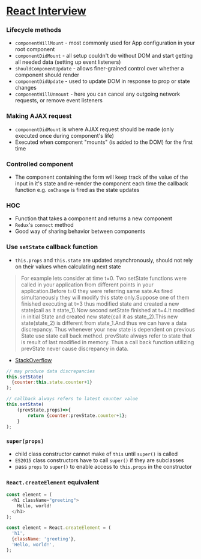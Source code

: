 # [React Interview](https://github.com/Pau1fitz/react-interview)

### Lifecycle methods

* `componentWillMount` - most commonly used for App configuration in your root component
* `componentDidMount` - all setup couldn't do without DOM and start getting all needed data (setting up event listeners)
* `shouldComponentUpdate` - allows finer-grained control over whether a component should render
* `componentDidUpdate` - used to update DOM in response to prop or state changes
* `componentWillUnmount` - here you can cancel any outgoing network requests, or remove event listeners

### Making AJAX request

* `componentDidMount` is where AJAX request should be made (only executed once during component's life)
* Executed when component "mounts" (is added to the DOM) for the first time

### Controlled component

* The component containing the form will keep track of the value of the input in it's state and re-render the component each time the callback function e.g. `onChange` is fired as the state updates

### HOC

* Function that takes a component and returns a new component
* `Redux`'s `connect` method
* Good way of sharing behavior between components

### Use `setState` callback function

* `this.props` and `this.state` are updated asynchronously, should not rely on their values when calculating next state

> For example lets consider at time t=0. Two setState functions were called in your application from different points in your application.Before t=0 they were referring same sate.As fired simultaneously they will modify this state only.Suppose one of them finished executing at t=3 thus modified state and created a new state(call as it state_1).Now second setState finished at t=4.It modified in initial State and created new state(call it as state_2).This new state(state_2) is different from state_1.And thus we can have a data discrepancy.
> Thus whenever your new state is dependent on previous State use state call back method. prevState always refer to state that is result of last modified in memory. Thus a call back function utilizing prevState never cause discrepancy in data.

 - [StackOverflow](https://stackoverflow.com/questions/42038590/when-to-use-react-setstate-callback)

```javascript
// may produce data discrepancies
this.setState(
  {counter:this.state.counter+1}
);
```

```javascript
// callback always refers to latest counter value
this.setState(
    (prevState,props)=>{
        return {counter:prevState.counter+1};
    }
);
```

### `super(props)`

* child class constructor cannot make of `this` until `super()` is called
* `ES2015` class constructors have to call `super()` if they are subclasses
* pass `props` to `super()` to enable access to `this.props` in the constructor

### `React.createElement` equivalent

```javascript
const element = (
  <h1 className="greeting">
    Hello, world!
  </h1>
);
```

```javascript
const element = React.createElement = (
  'h1',
  {className: 'greeting'},
  'Hello, world!',
);
```

